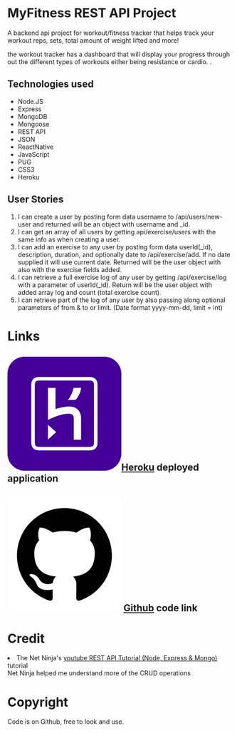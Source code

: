 # MyFitness REST API Project

A backend api project for workout/fitness tracker that helps track your workout reps, sets, total amount of weight lifted and more! 

the workout tracker has a dashboard that will display your progress through out the different types of workouts either being resistance or cardio.
.

## Technologies used
* Node.JS
* Express
* MongoDB
* Mongoose
* REST API
* JSON
* ReactNative
* JavaScript 
* PUG
* CSS3
* Heroku

## User Stories

1. I can create a user by posting form data username to /api/users/new-user and returned will be an object with username and _id.
2. I can get an array of all users by getting api/exercise/users with the same info as when creating a user.
3. I can add an exercise to any user by posting form data userId(_id), description, duration, and optionally date to /api/exercise/add. If no date supplied it will use current date. Returned will be the user object with also with the exercise fields added.
4. I can retrieve a full exercise log of any user by getting /api/exercise/log with a parameter of userId(_id). Return will be the user object with added array log and count (total exercise count).
5. I can retrieve part of the log of any user by also passing along optional parameters of from & to or limit. (Date format yyyy-mm-dd, limit = int)

# Links
## <img src = "readme/images/herokuLogo.png"><a href="https://myfitness-api.herokuapp.com/">Heroku</a> deployed application

## <img src ="readme/images/githubLogo.png"> <a href="https://github.com/landrik/myfitness-api">Github</a> code link

# Credit
<li>The Net Ninja's <a href ="https://www.youtube.com/watch?v=sEkRmVfc8XE&t=206s">youtube REST API Tutorial (Node, Express & Mongo) </a> tutorial</li>
Net Ninja helped me understand more of the CRUD operations

# Copyright
Code is on Github, free to look and use.
